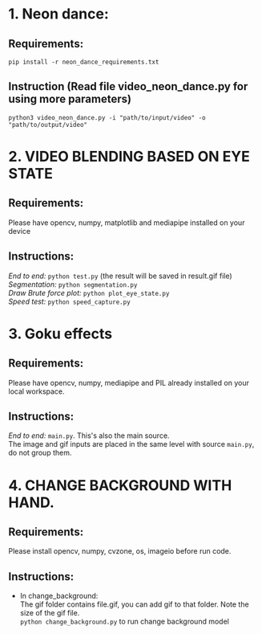 # 1. Neon dance:
## Requirements:
  ```pip install -r neon_dance_requirements.txt```
## Instruction (Read file video_neon_dance.py for using more parameters)
  ```python3 video_neon_dance.py -i "path/to/input/video" -o "path/to/output/video"```

# 2. VIDEO BLENDING BASED ON EYE STATE
## Requirements:
Please have opencv, numpy, matplotlib and mediapipe installed on your device
## Instructions:
*End to end:* ```python test.py``` (the result will be saved in result.gif file)<br>
*Segmentation:* ```python segmentation.py``` <br>
*Draw Brute force plot:* ```python plot_eye_state.py``` <br>
*Speed test:* ```python speed_capture.py```

# 3. Goku effects
## Requirements:
Please have opencv, numpy, mediapipe and PIL already installed on your local workspace.
## Instructions:
*End to end:* ```main.py```. This's also the main source. <br>
The image and gif inputs are placed in the same level with source ```main.py```, do not group them.

# 4. CHANGE BACKGROUND WITH HAND.  
## Requirements:  
Please install opencv, numpy, cvzone, os, imageio before run code.
## Instructions:
* In change_background:  
The gif folder contains file.gif, you can add gif to that folder. Note the size of the gif file.  
```python change_background.py``` to run change background model
